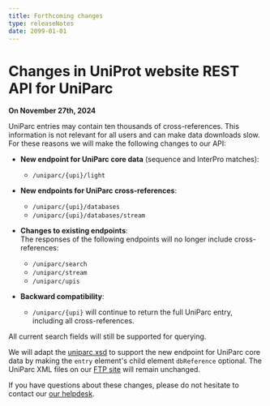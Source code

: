 ```yaml
---
title: Forthcoming changes
type: releaseNotes
date: 2099-01-01
---
```


# Changes in UniProt website REST API for UniParc

**On November 27th, 2024**

UniParc entries may contain ten thousands of cross-references. This information is not relevant for all users and can make data downloads slow. For these reasons we will make the following changes to our API:

- **New endpoint for UniParc core data** (sequence and InterPro matches):  
  - `/uniparc/{upi}/light`  

- **New endpoints for UniParc cross-references**:
  - `/uniparc/{upi}/databases`
  - `/uniparc/{upi}/databases/stream`

- **Changes to existing endpoints**:  
  The responses of the following endpoints will no longer include cross-references:
  - `/uniparc/search`
  - `/uniparc/stream`
  - `/uniparc/upis`
  
- **Backward compatibility**:
  - `/uniparc/{upi}` will continue to return the full UniParc entry, including all cross-references.

All current search fields will still be supported for querying.

We will adapt the [uniparc.xsd](https://ftp.uniprot.org/pub/databases/uniprot/current_release/uniparc/uniparc.xsd) to support the new endpoint for UniParc core data by making the `entry` element's child element `dbReference` optional. The UniParc XML files on our [FTP site](https://ftp.uniprot.org/pub/databases/uniprot/current_release/uniparc/xml/all/) will remain unchanged.

If you have questions about these changes, please do not hesitate to contact our [our helpdesk](https://www.uniprot.org/contact).
